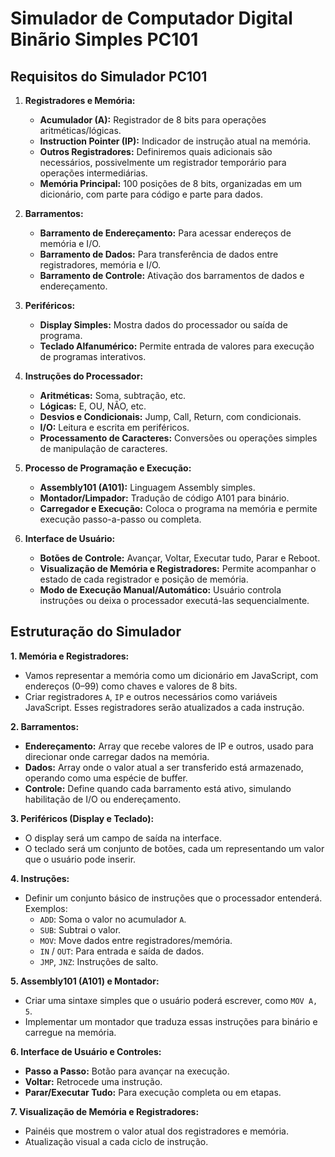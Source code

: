 # Simulador de Computador Digital Binãrio Simples PC101

## Requisitos do Simulador PC101

1. **Registradores e Memória:**
   - **Acumulador (A):** Registrador de 8 bits para operações aritméticas/lógicas.
   - **Instruction Pointer (IP):** Indicador de instrução atual na memória.
   - **Outros Registradores:** Definiremos quais adicionais são necessários, possivelmente um registrador temporário para operações intermediárias.
   - **Memória Principal:** 100 posições de 8 bits, organizadas em um dicionário, com parte para código e parte para dados.

2. **Barramentos:**
   - **Barramento de Endereçamento:** Para acessar endereços de memória e I/O.
   - **Barramento de Dados:** Para transferência de dados entre registradores, memória e I/O.
   - **Barramento de Controle:** Ativação dos barramentos de dados e endereçamento.

3. **Periféricos:**
   - **Display Simples:** Mostra dados do processador ou saída de programa.
   - **Teclado Alfanumérico:** Permite entrada de valores para execução de programas interativos.

4. **Instruções do Processador:**
   - **Aritméticas:** Soma, subtração, etc.
   - **Lógicas:** E, OU, NÃO, etc.
   - **Desvios e Condicionais:** Jump, Call, Return, com condicionais.
   - **I/O:** Leitura e escrita em periféricos.
   - **Processamento de Caracteres:** Conversões ou operações simples de manipulação de caracteres.

5. **Processo de Programação e Execução:**
   - **Assembly101 (A101):** Linguagem Assembly simples.
   - **Montador/Limpador:** Tradução de código A101 para binário.
   - **Carregador e Execução:** Coloca o programa na memória e permite execução passo-a-passo ou completa.

6. **Interface de Usuário:**
   - **Botões de Controle:** Avançar, Voltar, Executar tudo, Parar e Reboot.
   - **Visualização de Memória e Registradores:** Permite acompanhar o estado de cada registrador e posição de memória.
   - **Modo de Execução Manual/Automático:** Usuário controla instruções ou deixa o processador executá-las sequencialmente.


## Estruturação do Simulador

**1. Memória e Registradores:**  
   - Vamos representar a memória como um dicionário em JavaScript, com endereços (0–99) como chaves e valores de 8 bits.
   - Criar registradores `A`, `IP` e outros necessários como variáveis JavaScript. Esses registradores serão atualizados a cada instrução.

**2. Barramentos:**  
   - **Endereçamento:** Array que recebe valores de IP e outros, usado para direcionar onde carregar dados na memória.
   - **Dados:** Array onde o valor atual a ser transferido está armazenado, operando como uma espécie de buffer.
   - **Controle:** Define quando cada barramento está ativo, simulando habilitação de I/O ou endereçamento.

**3. Periféricos (Display e Teclado):**  
   - O display será um campo de saída na interface.
   - O teclado será um conjunto de botões, cada um representando um valor que o usuário pode inserir.

**4. Instruções:**  
   - Definir um conjunto básico de instruções que o processador entenderá. Exemplos:
      - `ADD`: Soma o valor no acumulador `A`.
      - `SUB`: Subtrai o valor.
      - `MOV`: Move dados entre registradores/memória.
      - `IN` / `OUT`: Para entrada e saída de dados.
      - `JMP`, `JNZ`: Instruções de salto.

**5. Assembly101 (A101) e Montador:**  
   - Criar uma sintaxe simples que o usuário poderá escrever, como `MOV A, 5`.
   - Implementar um montador que traduza essas instruções para binário e carregue na memória.

**6. Interface de Usuário e Controles:**  
   - **Passo a Passo:** Botão para avançar na execução.
   - **Voltar:** Retrocede uma instrução.
   - **Parar/Executar Tudo:** Para execução completa ou em etapas.

**7. Visualização de Memória e Registradores:**  
   - Painéis que mostrem o valor atual dos registradores e memória.
   - Atualização visual a cada ciclo de instrução.